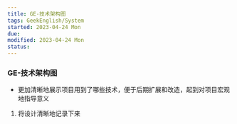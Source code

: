 ```yaml
---
title: GE-技术架构图
tags: GeekEnglish/System
started: 2023-04-24 Mon
due: 
modified: 2023-04-24 Mon
status: 
---
```

### GE-技术架构图
- 更加清晰地展示项目用到了哪些技术，便于后期扩展和改造，起到对项目宏观地指导意义
1. 将设计清晰地记录下来